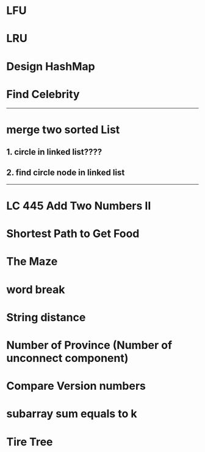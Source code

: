 # LFU
# LRU
# Design HashMap

# Find Celebrity

---
# merge two sorted List
## 1. circle in linked list????
## 2. find circle node in linked list
---


# LC 445   Add Two Numbers II

# Shortest Path to Get Food

# The Maze

# word break

# String distance

# Number of Province (Number of unconnect component)

# Compare Version numbers 

# subarray sum equals to k

# Tire Tree